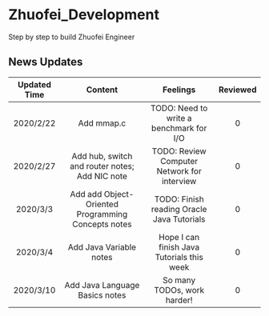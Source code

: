 # Zhuofei_Development
Step by step to build Zhuofei Engineer

## News Updates
| Updated Time | Content | Feelings | Reviewed |
| :-: | :-: | :-: | :-: |
| 2020/2/22 | Add mmap.c | TODO: Need to write a benchmark for I/O | 0 |
| 2020/2/27 | Add hub, switch and router notes; Add NIC note | TODO: Review Computer Network for interview | 0 |
| 2020/3/3 | Add add Object-Oriented Programming Concepts notes | TODO: Finish reading Oracle Java Tutorials | 0 |
| 2020/3/4 | Add Java Variable notes | Hope I can finish Java Tutorials this week | 0 |
| 2020/3/10 | Add Java Language Basics notes | So many TODOs, work harder! | 0 |
